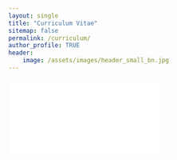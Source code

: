 ```yaml
---
layout: single
title: "Curriculum Vitae"
sitemap: false
permalink: /curriculum/
author_profile: TRUE
header:
    image: /assets/images/header_small_bn.jpg
---
```


<embed src="../assets/documents/cv_gabriel-rudloff.pdf" type="application/pdf" />

